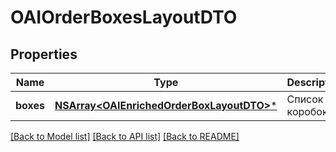 # OAIOrderBoxesLayoutDTO

## Properties
Name | Type | Description | Notes
------------ | ------------- | ------------- | -------------
**boxes** | [**NSArray&lt;OAIEnrichedOrderBoxLayoutDTO&gt;***](OAIEnrichedOrderBoxLayoutDTO.md) | Список коробок. | 

[[Back to Model list]](../README.md#documentation-for-models) [[Back to API list]](../README.md#documentation-for-api-endpoints) [[Back to README]](../README.md)



